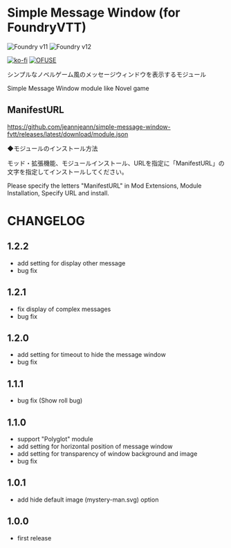 # Simple Message Window (for FoundryVTT)

![Foundry v11](https://img.shields.io/badge/foundry-v11-green)
![Foundry v12](https://img.shields.io/badge/foundry-v12-green)

[![ko-fi](https://ko-fi.com/img/githubbutton_sm.svg)](https://ko-fi.com/X8X415YUSP)
[![OFUSE](https://img.shields.io/badge/OFUSE-9cf.svg?style=for-the-badge)](https://ofuse.me/o?uid=81619)

シンプルなノベルゲーム風のメッセージウィンドウを表示するモジュール

Simple Message Window module like Novel game

## ManifestURL

https://github.com/jeannjeann/simple-message-window-fvtt/releases/latest/download/module.json

◆モジュールのインストール方法

モッド・拡張機能、モジュールインストール、URLを指定に「ManifestURL」の文字を指定してインストールしてください。

Please specify the letters "ManifestURL" in Mod Extensions, Module Installation, Specify URL and install.

# CHANGELOG

## 1.2.2
- add setting for display other message
- bug fix

## 1.2.1
- fix display of complex messages
- bug fix

## 1.2.0
- add setting for timeout to hide the message window
- bug fix

## 1.1.1
- bug fix (Show roll bug)

## 1.1.0
- support "Polyglot" module
- add setting for horizontal position of message window
- add setting for transparency of window background and image
- bug fix

## 1.0.1
- add hide default image (mystery-man.svg) option

## 1.0.0
- first release